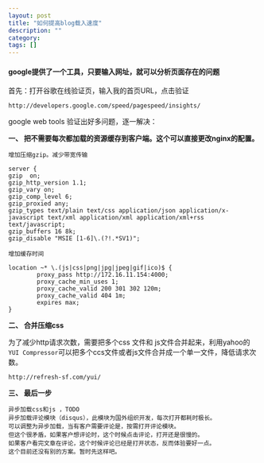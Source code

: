 ```yaml
---
layout: post
title: "如何提高blog载入速度"
description: ""
category: 
tags: []
---
```


#### google提供了一个工具，只要输入网址，就可以分析页面存在的问题 ####

首先：打开谷歌在线验证页，输入我的首页URL，点击验证
	
	http://developers.google.com/speed/pagespeed/insights/

google web tools 验证出好多问题，逐一解决：

**一、 把不需要每次都加载的资源缓存到客户端。这个可以直接更改nginx的配置。**

`增加压缩gzip。减少带宽传输`


    server {
    gzip  on;
    gzip_http_version 1.1;
    gzip_vary on;
    gzip_comp_level 6;
    gzip_proxied any;
    gzip_types text/plain text/css application/json application/x-javascript text/xml application/xml application/xml+rss text/javascript; 
    gzip_buffers 16 8k;
    gzip_disable "MSIE [1-6]\.(?!.*SV1)";		


`增加缓存时间`

	location ~* \.(js|css|png|jpg|jpeg|gif|ico)$ {	
            proxy_pass http://172.16.11.154:4000;
            proxy_cache_min_uses 1;
            proxy_cache_valid 200 301 302 120m;
            proxy_cache_valid 404 1m;
            expires max;	
    }




**二、 合并压缩css**

为了减少http请求次数，需要把多个css 文件和 js文件合并起来，利用yahoo的 `YUI Compressor`可以把多个ccs文件或者js文件合并成一个单一文件，降低请求次数。 


	http://refresh-sf.com/yui/

 **三、 最后一步**

	异步加载css和js ，TODO
	异步加载评论模块（disqus），此模块为国外组织开发，每次打开都耗时极长。
	可以调整为异步加载，当有客户需要评论是，按需打开评论模块。
	但这个很矛盾，如果客户想评论时，这个时候点击评论，打开还是很慢的。
	如果客户看完文章在评论，这个时候评论已经是打开状态，反而体验要好一点。
	这个目前还没有别的方案。暂时先这样吧。

